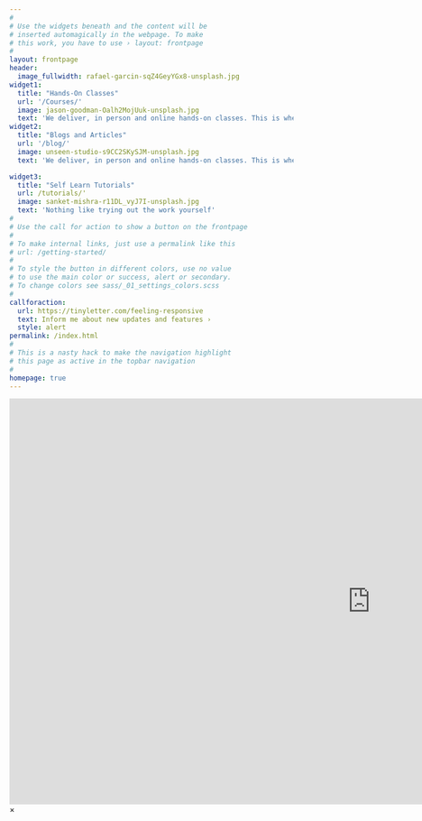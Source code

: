 ```yaml
---
#
# Use the widgets beneath and the content will be
# inserted automagically in the webpage. To make
# this work, you have to use › layout: frontpage
#
layout: frontpage
header:
  image_fullwidth: rafael-garcin-sqZ4GeyYGx8-unsplash.jpg
widget1:
  title: "Hands-On Classes"
  url: '/Courses/'
  image: jason-goodman-Oalh2MojUuk-unsplash.jpg
  text: 'We deliver, in person and online hands-on classes. This is where we teach participants the joy of handling data, and delivering clear and understandble materials'
widget2:
  title: "Blogs and Articles"
  url: '/blog/'
  image: unseen-studio-s9CC2SKySJM-unsplash.jpg
  text: 'We deliver, in person and online hands-on classes. This is where we teach participants the joy of handling data, and delivering clear and understandble materials'

widget3:
  title: "Self Learn Tutorials"
  url: /tutorials/'
  image: sanket-mishra-r11DL_vyJ7I-unsplash.jpg
  text: 'Nothing like trying out the work yourself'
#
# Use the call for action to show a button on the frontpage
#
# To make internal links, just use a permalink like this
# url: /getting-started/
#
# To style the button in different colors, use no value
# to use the main color or success, alert or secondary.
# To change colors see sass/_01_settings_colors.scss
#
callforaction:
  url: https://tinyletter.com/feeling-responsive
  text: Inform me about new updates and features ›
  style: alert
permalink: /index.html
#
# This is a nasty hack to make the navigation highlight
# this page as active in the topbar navigation
#
homepage: true
---
```


<div id="videoModal" class="reveal-modal large" data-reveal="">
  <div class="flex-video widescreen vimeo" style="display: block;">
    <iframe width="1280" height="720" src="https://www.youtube.com/embed/3b5zCFSmVvU" frameborder="0" allowfullscreen></iframe>
  </div>
  <a class="close-reveal-modal">&#215;</a>
</div>
